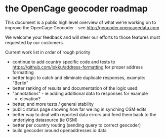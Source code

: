 the OpenCage geocoder roadmap
====================

This document is a public high level overview of what we're working on
to improve the OpenCage Geocoder - see http://geocoder.opencagedata.com

We welcome your feedback and will steer our efforts to those features
most requested by our customers.

Current work list in order of rough priority
- continue to add country specific code and tests to https://github.com/lokku/address-formatting for proper address formatting
- better logic to catch and eliminate duplicate responses, example: "Berlin"
- better ranking of results and documentation of the logic used
- "annotations" - ie adding additional data to responses for example 
  - elevation?
- better, and more tests / general stability
- public status page showing how far we lag in synching OSM edits
- better way to deal with reported data errors and feed them back to
  the underlying datasource (ie OSM)
- better per country routing (sending query to correct geocoder)
- build geocoder around openaddresses.io data

